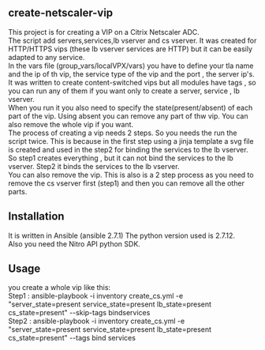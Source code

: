 <snippet>
  <content>

## create-netscaler-vip

This project is for creating a VIP on a Citrix Netscaler ADC.
<br>The script add servers,services,lb vserver and cs vserver. It was created for HTTP/HTTPS vips (these lb vserver services are HTTP) but it can be easily adapted to any service.
<br>In the vars file (group_vars/localVPX/vars) you have to define your tla name and the ip of th vip, the service type of the vip and the port , the server ip's.
<br>It was written to create content-switched vips but all modules have tags , so you can run any of them if you want only to create a server, service , lb vserver.
<br>When you run it you also need to specify the state(present/absent) of each part of the vip. Using absent you can remove any part of thw vip. You can also remove the whole vip if you want.
<br>The process of creating a vip needs 2 steps. So you needs the run the script twice. This is because in the first step using a jinja template a svg file is created  and used in the step2 for binding the services to the lb vserver. 
<br>So step1 creates everything , but it can not bind the services to the lb vserver. Step2 it binds the services to the lb vserver.
<br>You can also remove the vip. This is also is a 2 step process as you need to remove the cs vserver first (step1) and then you can remove all the other parts.

## Installation

It is written in Ansible (ansible 2.7.1) The python version used is 2.7.12.
<br> Also you need the Nitro API python SDK.

## Usage

you create a  whole vip like this:
<br>Step1 : ansible-playbook -i inventory  create_cs.yml  -e "server_state=present service_state=present lb_state=present cs_state=present"  --skip-tags bindservices
<br>Step2 : ansible-playbook -i inventory  create_cs.yml  -e "server_state=present service_state=present lb_state=present cs_state=present"  --tags bind
services

you can also remove the vip like this:
<br>Step1 : ansible-playbook -i inventory  create_cs.yml  -e "server_state=present service_state=present lb_state=present cs_state=absent"  --skip-tags bindservices
<br>Step2 : ansible-playbook -i inventory  create_cs.yml  -e "server_state=absent service_state=absent lb_state=absent cs_state=absent"  --skip-tags bindservices
## Credits

This was written by Mihai Cziraki
</content>
</snippet>
